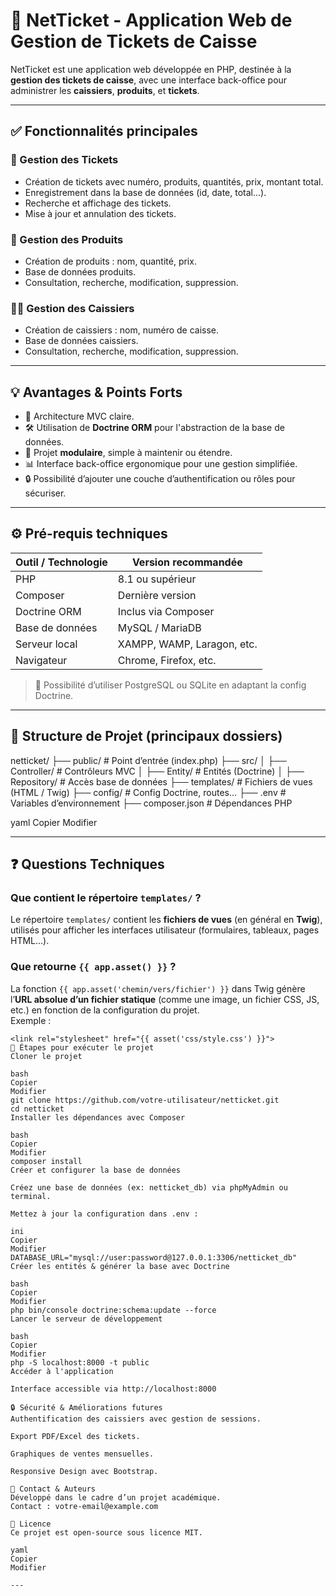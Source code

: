 # 🧾 NetTicket - Application Web de Gestion de Tickets de Caisse

NetTicket est une application web développée en PHP, destinée à la **gestion des tickets de caisse**, avec une interface back-office pour administrer les **caissiers**, **produits**, et **tickets**.

---

## ✅ Fonctionnalités principales

### 🎫 Gestion des Tickets
- Création de tickets avec numéro, produits, quantités, prix, montant total.
- Enregistrement dans la base de données (id, date, total...).
- Recherche et affichage des tickets.
- Mise à jour et annulation des tickets.

### 🛒 Gestion des Produits
- Création de produits : nom, quantité, prix.
- Base de données produits.
- Consultation, recherche, modification, suppression.

### 👨‍💼 Gestion des Caissiers
- Création de caissiers : nom, numéro de caisse.
- Base de données caissiers.
- Consultation, recherche, modification, suppression.

---

## 💡 Avantages & Points Forts

- 🔄 Architecture MVC claire.
- 🛠️ Utilisation de **Doctrine ORM** pour l'abstraction de la base de données.
- 🧩 Projet **modulaire**, simple à maintenir ou étendre.
- 📊 Interface back-office ergonomique pour une gestion simplifiée.
- 🔒 Possibilité d’ajouter une couche d’authentification ou rôles pour sécuriser.

---

## ⚙️ Pré-requis techniques

| Outil / Technologie | Version recommandée         |
|---------------------|-----------------------------|
| PHP                 | 8.1 ou supérieur             |
| Composer            | Dernière version             |
| Doctrine ORM        | Inclus via Composer          |
| Base de données     | MySQL / MariaDB              |
| Serveur local       | XAMPP, WAMP, Laragon, etc.   |
| Navigateur          | Chrome, Firefox, etc.        |

> 🔁 Possibilité d’utiliser PostgreSQL ou SQLite en adaptant la config Doctrine.

---

## 📁 Structure de Projet (principaux dossiers)

netticket/ ├── public/ # Point d’entrée (index.php) ├── src/ │ ├── Controller/ # Contrôleurs MVC │ ├── Entity/ # Entités (Doctrine) │ ├── Repository/ # Accès base de données ├── templates/ # Fichiers de vues (HTML / Twig) ├── config/ # Config Doctrine, routes... ├── .env # Variables d’environnement ├── composer.json # Dépendances PHP

yaml
Copier
Modifier

---

## ❓ Questions Techniques

### Que contient le répertoire `templates/` ?
Le répertoire `templates/` contient les **fichiers de vues** (en général en **Twig**), utilisés pour afficher les interfaces utilisateur (formulaires, tableaux, pages HTML...).

### Que retourne `{{ app.asset() }}` ?
La fonction `{{ app.asset('chemin/vers/fichier') }}` dans Twig génère l’**URL absolue d’un fichier statique** (comme une image, un fichier CSS, JS, etc.) en fonction de la configuration du projet.  
Exemple :
```twig
<link rel="stylesheet" href="{{ asset('css/style.css') }}">
🚀 Étapes pour exécuter le projet
Cloner le projet

bash
Copier
Modifier
git clone https://github.com/votre-utilisateur/netticket.git
cd netticket
Installer les dépendances avec Composer

bash
Copier
Modifier
composer install
Créer et configurer la base de données

Créez une base de données (ex: netticket_db) via phpMyAdmin ou terminal.

Mettez à jour la configuration dans .env :

ini
Copier
Modifier
DATABASE_URL="mysql://user:password@127.0.0.1:3306/netticket_db"
Créer les entités & générer la base avec Doctrine

bash
Copier
Modifier
php bin/console doctrine:schema:update --force
Lancer le serveur de développement

bash
Copier
Modifier
php -S localhost:8000 -t public
Accéder à l'application

Interface accessible via http://localhost:8000

🔒 Sécurité & Améliorations futures
Authentification des caissiers avec gestion de sessions.

Export PDF/Excel des tickets.

Graphiques de ventes mensuelles.

Responsive Design avec Bootstrap.

📧 Contact & Auteurs
Développé dans le cadre d’un projet académique.
Contact : votre-email@example.com

📝 Licence
Ce projet est open-source sous licence MIT.

yaml
Copier
Modifier

---